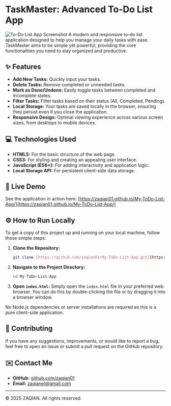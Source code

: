 # TaskMaster: Advanced To-Do List App

![To-Do List App Screenshot](https://via.placeholder.com/1200x600/F0F0F0/333333?text=Screenshot+To-Do+List+App) A modern and responsive to-do list application designed to help you manage your daily tasks with ease. TaskMaster aims to be simple yet powerful, providing the core functionalities you need to stay organized and productive.

## ✨ Features

* **Add New Tasks:** Quickly input your tasks.
* **Delete Tasks:** Remove completed or unneeded tasks.
* **Mark as Done/Undone:** Easily toggle tasks between completed and incomplete states.
* **Filter Tasks:** Filter tasks based on their status (All, Completed, Pending).
* **Local Storage:** Your tasks are saved locally in the browser, ensuring they persist even if you close the application.
* **Responsive Design:** Optimal viewing experience across various screen sizes, from desktops to mobile devices.

## 💻 Technologies Used

* **HTML5:** For the basic structure of the web page.
* **CSS3:** For styling and creating an appealing user interface.
* **JavaScript (ES6+):** For adding interactivity and application logic.
* **Local Storage API:** For persistent client-side data storage.

## 🚀 Live Demo

See the application in action here:
[https://zaqian01.github.io/My-ToDo-List-App/](https://zaqian01.github.io/My-ToDo-List-App/)

## ⚙️ How to Run Locally

To get a copy of this project up and running on your local machine, follow these simple steps:

1.  **Clone the Repository:**
    ```bash
    git clone [https://github.com/zaqian01/My-ToDo-List-App.git](https://github.com/zaqian01/My-ToDo-List-App.git)
    ```
2.  **Navigate to the Project Directory:**
    ```bash
    cd My-ToDo-List-App
    ```
3.  **Open `index.html`:**
    Simply open the `index.html` file in your preferred web browser. You can do this by double-clicking the file or by dragging it into a browser window.

No Node.js dependencies or server installations are required as this is a pure client-side application.

## 🤝 Contributing

If you have any suggestions, improvements, or would like to report a bug, feel free to open an issue or submit a pull request on the GitHub repository.

## ✉️ Contact Me

* **GitHub:** [github.com/zaqian01](https://github.com/zaqian01)
* **Email:** [zaqianel@gmail.com](mailto:zaqianel@gmail.com)

---

© 2025 ZAQIAN. All rights reserved.
